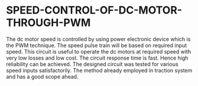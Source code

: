 # SPEED-CONTROL-OF-DC-MOTOR-THROUGH-PWM
The dc motor speed is controlled by using power electronic device which is the PWM technique. The speed pulse train will be based on required input speed. This circuit is useful to operate the dc motors at required speed with very low losses and low cost. The circuit response time is fast. Hence high reliability can be achieved. The designed circuit was tested for various speed inputs satisfactorily. The method already employed in traction system and has a good scope ahead.
